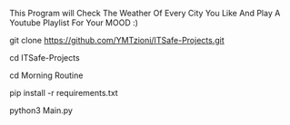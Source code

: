 This Program will Check The Weather Of Every City You Like And Play A Youtube Playlist For Your MOOD :)


git clone https://github.com/YMTzioni/ITSafe-Projects.git

cd ITSafe-Projects

cd Morning Routine

pip install -r requirements.txt

python3 Main.py
